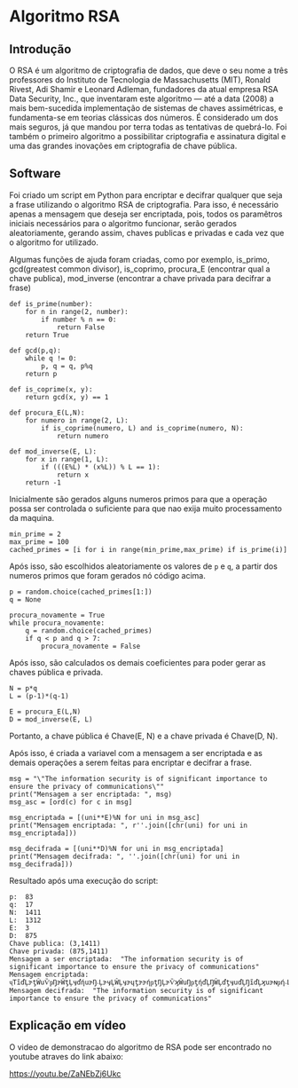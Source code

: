 # Algoritmo RSA

## Introdução

O RSA é um algoritmo de criptografia de dados, que deve o seu nome a três professores do Instituto de Tecnologia de Massachusetts (MIT), Ronald Rivest, Adi Shamir e Leonard Adleman, fundadores da atual empresa RSA Data Security, Inc., que inventaram este algoritmo — até a data (2008) a mais bem-sucedida implementação de sistemas de chaves assimétricas, e fundamenta-se em teorias clássicas dos números. É considerado um dos mais seguros, já que mandou por terra todas as tentativas de quebrá-lo. Foi também o primeiro algoritmo a possibilitar criptografia e assinatura digital e uma das grandes inovações em criptografia de chave pública.

## Software

Foi criado um script em Python para encriptar e decifrar qualquer que seja a frase utilizando o algoritmo RSA de criptografia. Para isso, é necessário apenas a mensagem que deseja ser encriptada, pois, todos os paramêtros iniciais necessários para o algoritmo funcionar, serão gerados aleatoriamente, gerando assim, chaves publicas e privadas e cada vez que o algoritmo for utilizado.

Algumas funções de ajuda foram criadas, como por exemplo, is_primo, gcd(greatest common divisor), is_coprimo, procura_E (encontrar qual a chave publica), mod_inverse (encontrar a chave privada para decifrar a frase)

```
def is_prime(number):
    for n in range(2, number):
        if number % n == 0:
            return False
    return True

def gcd(p,q):
    while q != 0:
        p, q = q, p%q
    return p

def is_coprime(x, y):
    return gcd(x, y) == 1

def procura_E(L,N):
    for numero in range(2, L):
        if is_coprime(numero, L) and is_coprime(numero, N):
            return numero

def mod_inverse(E, L):     
    for x in range(1, L):
        if (((E%L) * (x%L)) % L == 1):
            return x
    return -1
```

Inicialmente são gerados alguns numeros primos para que a operação possa ser controlada o suficiente para que nao exija muito processamento da maquina.

```
min_prime = 2
max_prime = 100
cached_primes = [i for i in range(min_prime,max_prime) if is_prime(i)]
```

Após isso, são escolhidos aleatoriamente os valores de ```p``` e ```q```, a partir dos numeros primos que foram gerados nó código acima.

```
p = random.choice(cached_primes[1:])
q = None

procura_novamente = True
while procura_novamente:
    q = random.choice(cached_primes)
    if q < p and q > 7:
        procura_novamente = False
```

Após isso, são calculados os demais coeficientes para poder gerar as chaves pública e privada.
```
N = p*q
L = (p-1)*(q-1)

E = procura_E(L,N)
D = mod_inverse(E, L)
```

Portanto, a chave pública é Chave(E, N) e a chave privada é Chave(D, N).

Após isso, é criada a variavel com a mensagem a ser encriptada e as demais operações a serem feitas para encriptar e decifrar a frase.
```
msg = "\"The information security is of significant importance to ensure the privacy of communications\""
print("Mensagem a ser encriptada: ", msg)
msg_asc = [ord(c) for c in msg]

msg_encriptada = [(uni**E)%N for uni in msg_asc]
print("Mensagem encriptada: ", r''.join([chr(uni) for uni in msg_encriptada]))

msg_decifrada = [(uni**D)%N for uni in msg_encriptada]
print("Mensagem decifrada: ", ''.join([chr(uni) for uni in msg_decifrada]))
```

Resultado após uma execução do script:
```
p:  83
q:  17
N:  1411
L:  1312
E:  3
D:  875
Chave publica: (3,1411)
Chave privada: (875,1411)
Mensagem a ser encriptada:  "The information security is of significant importance to ensure the privacy of communications"
Mensagem encriptada:  ҷTĩďĻɝƫŴսѶҏŊɝŴƫĻӌďήսɝŊ˴ĻɝӌĻŴĻӌɝɥƫɝɝήҏƫŊĻɝѶϗŴսŊҏƫήďĻŊŴĻďƫӌսďĻŊĩďĻϗսɝɴҏή˴ĻŴĻήŴѶѶƫɝήҏŊɝŴƫӌҷ
Mensagem decifrada:  "The information security is of significant importance to ensure the privacy of communications"
```

## Explicação em vídeo

O video de demonstracao do algoritmo de RSA pode ser encontrado no youtube atraves do link abaixo: 

https://youtu.be/ZaNEbZj6Ukc